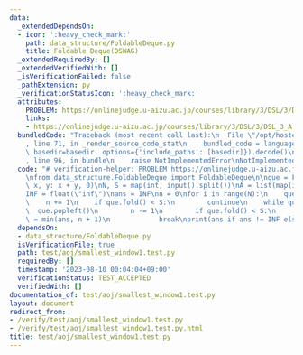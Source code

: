```yaml
---
data:
  _extendedDependsOn:
  - icon: ':heavy_check_mark:'
    path: data_structure/FoldableDeque.py
    title: Foldable Deque(DSWAG)
  _extendedRequiredBy: []
  _extendedVerifiedWith: []
  _isVerificationFailed: false
  _pathExtension: py
  _verificationStatusIcon: ':heavy_check_mark:'
  attributes:
    PROBLEM: https://onlinejudge.u-aizu.ac.jp/courses/library/3/DSL/3/DSL_3_A
    links:
    - https://onlinejudge.u-aizu.ac.jp/courses/library/3/DSL/3/DSL_3_A
  bundledCode: "Traceback (most recent call last):\n  File \"/opt/hostedtoolcache/PyPy/3.7.13/x64/site-packages/onlinejudge_verify/documentation/build.py\"\
    , line 71, in _render_source_code_stat\n    bundled_code = language.bundle(stat.path,\
    \ basedir=basedir, options={'include_paths': [basedir]}).decode()\n  File \"/opt/hostedtoolcache/PyPy/3.7.13/x64/site-packages/onlinejudge_verify/languages/python.py\"\
    , line 96, in bundle\n    raise NotImplementedError\nNotImplementedError\n"
  code: "# verification-helper: PROBLEM https://onlinejudge.u-aizu.ac.jp/courses/library/3/DSL/3/DSL_3_A\n\
    \nfrom data_structure.FoldableDeque import FoldableDeque\n\nque = FoldableDeque(lambda\
    \ x, y: x + y, 0)\nN, S = map(int, input().split())\nA = list(map(int, input().split()))\n\
    INF = float(\"inf\")\nans = INF\nn = 0\nfor i in range(N):\n    que.push(A[i])\n\
    \    n += 1\n    if que.fold() < S:\n        continue\n    while que:\n      \
    \  que.popleft()\n        n -= 1\n        if que.fold() < S:\n            ans\
    \ = min(ans, n + 1)\n            break\nprint(ans if ans != INF else 0)\n"
  dependsOn:
  - data_structure/FoldableDeque.py
  isVerificationFile: true
  path: test/aoj/smallest_window1.test.py
  requiredBy: []
  timestamp: '2023-08-10 00:04:04+09:00'
  verificationStatus: TEST_ACCEPTED
  verifiedWith: []
documentation_of: test/aoj/smallest_window1.test.py
layout: document
redirect_from:
- /verify/test/aoj/smallest_window1.test.py
- /verify/test/aoj/smallest_window1.test.py.html
title: test/aoj/smallest_window1.test.py
---
```

